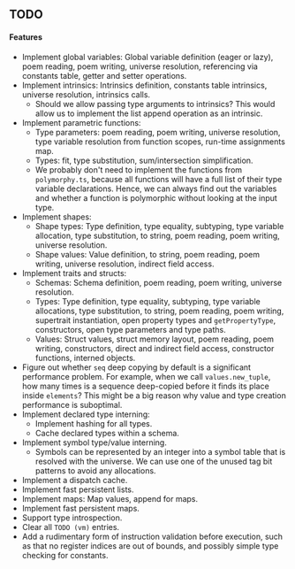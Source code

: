 ## TODO

#### Features

- Implement global variables: Global variable definition (eager or lazy), poem reading, poem writing, universe resolution, referencing via constants table, getter and setter operations.
- Implement intrinsics: Intrinsics definition, constants table intrinsics, universe resolution, intrinsics calls.
  - Should we allow passing type arguments to intrinsics? This would allow us to implement the list append operation as an intrinsic.
- Implement parametric functions:
  - Type parameters: poem reading, poem writing, universe resolution, type variable resolution from function scopes, run-time assignments map.
  - Types: fit, type substitution, sum/intersection simplification.
  - We probably don't need to implement the functions from `polymorphy.ts`, because all functions will have a full list of their type variable declarations. Hence, we can always find out the variables and whether a function is polymorphic without looking at the input type.
- Implement shapes:
  - Shape types: Type definition, type equality, subtyping, type variable allocation, type substitution, to string, poem reading, poem writing, universe resolution.
  - Shape values: Value definition, to string, poem reading, poem writing, universe resolution, indirect field access.
- Implement traits and structs:
  - Schemas: Schema definition, poem reading, poem writing, universe resolution.
  - Types: Type definition, type equality, subtyping, type variable allocations, type substitution, to string, poem reading, poem writing, supertrait instantiation, open property types and `getPropertyType`, constructors, open type parameters and type paths.
  - Values: Struct values, struct memory layout, poem reading, poem writing, constructors, direct and indirect field access, constructor functions, interned objects.
- Figure out whether `seq` deep copying by default is a significant performance problem. For example, when we call `values.new_tuple`, how many times is a sequence deep-copied before it finds its place inside `elements`? This might be a big reason why value and type creation performance is suboptimal.
- Implement declared type interning:
  - Implement hashing for all types. 
  - Cache declared types within a schema.
- Implement symbol type/value interning.
  - Symbols can be represented by an integer into a symbol table that is resolved with the universe. We can use one of the unused tag bit patterns to avoid any allocations.
- Implement a dispatch cache.
- Implement fast persistent lists.
- Implement maps: Map values, append for maps.
- Implement fast persistent maps.
- Support type introspection.
- Clear all `TODO (vm)` entries.
- Add a rudimentary form of instruction validation before execution, such as that no register indices are out of bounds, and possibly simple type checking for constants.
